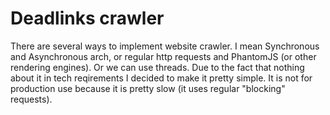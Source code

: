 Deadlinks crawler	
========================

There are several ways to implement website crawler. I mean Synchronous and Asynchronous arch, or regular http requests and PhantomJS (or other rendering engines). Or we can use threads. Due to the fact that nothing about it in tech reqirements I decided to make it pretty simple. It is not for production use because it is pretty slow (it uses regular "blocking" requests).